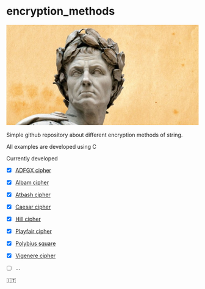 # encryption_methods

![Gaius Iulius Caesar](https://github.com/mariocuomo/encryption_methods/blob/main/images/GC.jpg)

Simple github repository about different encryption methods of string.

All examples are developed using C

Currently developed

- [x] [ADFGX cipher](https://github.com/mariocuomo/encryption_methods/tree/main/ADFGX%20cipher)
- [x] [Albam cipher](https://github.com/mariocuomo/encryption_methods/tree/main/Albam%20cipher)
- [x] [Atbash cipher](https://github.com/mariocuomo/encryption_methods/tree/main/Atbash%20cipher)
- [x] [Caesar cipher](https://github.com/mariocuomo/encryption_methods/tree/main/Caesar%20cipher)
- [x] [Hill cipher](https://github.com/mariocuomo/encryption_methods/tree/main/Hill%20cipher)
- [x] [Playfair cipher](https://github.com/mariocuomo/encryption_methods/tree/main/Playfair%20cipher)
- [x] [Polybius square](https://github.com/mariocuomo/encryption_methods/tree/main/Polybius%20square)
- [x] [Vigenere cipher](https://github.com/mariocuomo/encryption_methods/tree/main/Vigenere%20cipher)
- [ ] ...


:it: